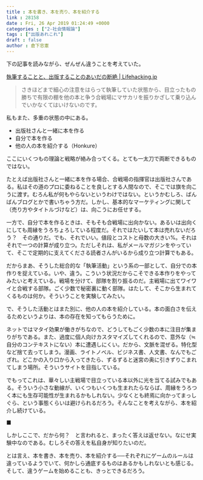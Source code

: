 ```yaml
---
title : 本を書き、本を売り、本を紹介する
link : 28158
date : Fri, 26 Apr 2019 01:24:49 +0000
categories : ["2-社会情報論"]
tags : ["出版あれこれ"]
draft : false
author : 倉下忠憲
---
```


下の記事を読みながら、ぜんぜん違うことを考えていた。

<a href="https://lifehacking.jp/2019/04/writing-and-publishing/#ROhcVCR.twitter_responsive">執筆することと、出版することのあいだの断絶 | Lifehacking.jp</a>

<blockquote>
さきほどまで細心の注意をはらって執筆していた状態から、目立ったもの勝ちで有限の棚を他の本と争う合戦場にマサカリを振りかざして乗り込んでいかなくてはいけないのです。
</blockquote>

私もまた、多重の状態の中にある。

<ul>
	<li>出版社さんと一緒に本を作る</li>
	<li>自分で本を作る</li>
	<li>他の人の本を紹介する（Honkure）</li>
</ul>

ここにいくつもの理論と戦略が絡み合ってくる。とても一太刀で両断できるものではない。

たとえば出版社さんと一緒に本を作る場合、合戦場の指揮官は出版社さんである。私はその道のプロに委ねることを良しとする人間なので、そこでは旗を向こうに渡す。むろん私が何もやらないというわけではない。というかむしろ、ばんばんブログとかで書いちゃう方だ。しかし、基本的なマーケティングに関して（売り方やタイトルづけなど）は、向こうにお任せする。

一方で、自分で本を作るときは、そもそも合戦場に出向かない。あるいは出向くにしても周縁をうろちょろしている程度だ。それではたいして本は売れないだろう？　その通りだ。でも、それでいい。値段とコストと母数の大きい%。それはそれで一つの計算が成り立つ。ただしそれは、私がメールマガジンをやっていて、そこで定期的に支えてくださる読者さんがいるから成り立つ計算でもある。

だからまあ、そうした総合的な「執筆活動」という系の一部として、自分での本作りを捉えている。いや、違う。こういう状況だからこそできる本作りをやってみたいと考えている。戦場を分けて、部隊を割り振るのだ。主戦場に出てワイワイと合戦する部隊。ごく少数で秘密裏に動く部隊。はたして、そこから生まれてくるものは何か。そういうことを実験してみたい。

で、そうした活動とはまた別に、他の人の本を紹介している。本の面白さを伝えるためというよりは、本の存在を知ってもらうために。

ネットではマタイ効果が働きがちなので、どうしてもごく少数の本に注目が集まりがちである。また、過度に個人向けカスタマイズしてくれるので、意外な（≒自分のコンテキストにない）本に遭遇しにくい。だから、文脈を混ぜる。特化型など捨て去ってしまう。漫画、ライトノベル、ビジネス書、人文書、なんでもござれ。どこかの入り口から入ってきたら、ずるずると迷宮の奥に引きずりこまれてしまう場所。そういうサイトを目指している。

でもってこれは、華々しい主戦場で目立っている本以外に光を当てる試みでもある。そういう小さな動線が、いくつもいくつも生まれたらならば、周縁をうろつく本にも生存可能性が生まれるかもしれない。少なくとも終焉に向かってまっしぐら、という事態くらいは避けられるだろう。そんなことを考えながら、本を紹介し続けている。

■

しかしここで、だから何？　と言われると、まったく答えは返せない。なにせ実験中なのである。むしろその答えを私自身が知りたいのだ。

とは言え、本を書き、本を売り、本を紹介する──それぞれにゲームのルールは違っているようでいて、何かしら通底するものはあるかもしれないとも感じる。そして、違うゲームを始めることも、きっとできるだろう。